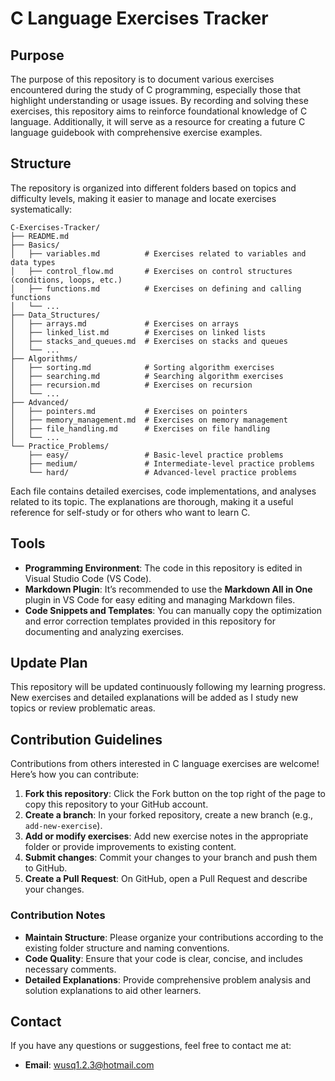 # C Language Exercises Tracker

## Purpose

The purpose of this repository is to document various exercises encountered during the study of C programming, especially those that highlight understanding or usage issues. By recording and solving these exercises, this repository aims to reinforce foundational knowledge of C language. Additionally, it will serve as a resource for creating a future C language guidebook with comprehensive exercise examples.

## Structure

The repository is organized into different folders based on topics and difficulty levels, making it easier to manage and locate exercises systematically:

```
C-Exercises-Tracker/
├── README.md
├── Basics/
│   ├── variables.md          # Exercises related to variables and data types
│   ├── control_flow.md       # Exercises on control structures (conditions, loops, etc.)
│   ├── functions.md          # Exercises on defining and calling functions
│   └── ...
├── Data_Structures/
│   ├── arrays.md             # Exercises on arrays
│   ├── linked_list.md        # Exercises on linked lists
│   ├── stacks_and_queues.md  # Exercises on stacks and queues
│   └── ...
├── Algorithms/
│   ├── sorting.md            # Sorting algorithm exercises
│   ├── searching.md          # Searching algorithm exercises
│   ├── recursion.md          # Exercises on recursion
│   └── ...
├── Advanced/
│   ├── pointers.md           # Exercises on pointers
│   ├── memory_management.md  # Exercises on memory management
│   ├── file_handling.md      # Exercises on file handling
│   └── ...
└── Practice_Problems/
    ├── easy/                 # Basic-level practice problems
    ├── medium/               # Intermediate-level practice problems
    └── hard/                 # Advanced-level practice problems
```

Each file contains detailed exercises, code implementations, and analyses related to its topic. The explanations are thorough, making it a useful reference for self-study or for others who want to learn C.

## Tools

- **Programming Environment**: The code in this repository is edited in Visual Studio Code (VS Code).
- **Markdown Plugin**: It’s recommended to use the **Markdown All in One** plugin in VS Code for easy editing and managing Markdown files.
- **Code Snippets and Templates**: You can manually copy the optimization and error correction templates provided in this repository for documenting and analyzing exercises.

## Update Plan

This repository will be updated continuously following my learning progress. New exercises and detailed explanations will be added as I study new topics or review problematic areas.

## Contribution Guidelines

Contributions from others interested in C language exercises are welcome! Here’s how you can contribute:

1. **Fork this repository**: Click the Fork button on the top right of the page to copy this repository to your GitHub account.
2. **Create a branch**: In your forked repository, create a new branch (e.g., `add-new-exercise`).
3. **Add or modify exercises**: Add new exercise notes in the appropriate folder or provide improvements to existing content.
4. **Submit changes**: Commit your changes to your branch and push them to GitHub.
5. **Create a Pull Request**: On GitHub, open a Pull Request and describe your changes.

### Contribution Notes

- **Maintain Structure**: Please organize your contributions according to the existing folder structure and naming conventions.
- **Code Quality**: Ensure that your code is clear, concise, and includes necessary comments.
- **Detailed Explanations**: Provide comprehensive problem analysis and solution explanations to aid other learners.

## Contact

If you have any questions or suggestions, feel free to contact me at:

- **Email**: [wusq1.2.3@hotmail.com](mailto:wusq1.2.3@hotmail.com)
